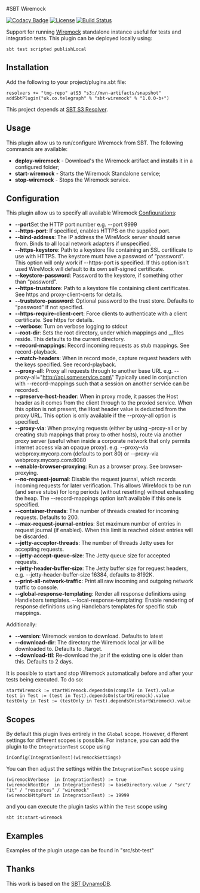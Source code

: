 
#SBT Wiremock


[![Codacy Badge](https://api.codacy.com/project/badge/Grade/8b06d4fc14844b518ce91efcc3b4573a)](https://app.codacy.com/app/telegraph/sbt-wiremock?utm_source=github.com&utm_medium=referral&utm_content=telegraph/sbt-wiremock&utm_campaign=badger)
[![License](https://img.shields.io/badge/License-Apache%202.0-blue.svg)](https://opensource.org/licenses/Apache-2.0) [![Build Status](https://jenkins-prod.api-platforms.telegraph.co.uk/job/Pipeline/job/sbt-wiremock/badge/icon)](https://jenkins-prod.api-platforms.telegraph.co.uk/job/Pipeline/job/sbt-wiremock/)

Support for running [Wiremock](http://wiremock.org/) standalone instance useful for tests and integration tests. 
This plugin can be deployed locally using:
```
sbt test scripted publishLocal
```

Installation
------------

Add the following to your project/plugins.sbt file:
```
resolvers += "tmg-repo" atS3 "s3://mvn-artifacts/snapshot"
addSbtPlugin("uk.co.telegraph" % "sbt-wiremock" % "1.0.0-b+")
```

This project depends at [SBT S3 Resolver](https://github.com/frugalmechanic/fm-sbt-s3-resolver). 


Usage
------
This plugin allow us to run/configure Wiremock from SBT. The following commands are available:
 * **deploy-wiremock** - Download's the Wiremock artifact and installs it in a configured folder;
 * **start-wiremock** - Starts the Wiremock Standalone service;
 * **stop-wiremock** - Stops the Wiremock service.
 
Configuration
-------------
This plugin allow us to specify all available Wiremock [Configurations](http://wiremock.org/docs/running-standalone/):
 * **--port**Set the HTTP port number e.g. --port 9999
 * **--https-port**: If specified, enables HTTPS on the supplied port.
 * **--bind-address**: The IP address the WireMock server should serve from. Binds to all local network adapters if unspecified.
 * **--https-keystore**: Path to a keystore file containing an SSL certificate to use with HTTPS. The keystore must have a password of “password”. This option will only work if --https-port is specified. If this option isn’t used WireMock will default to its own self-signed certificate.
 * **--keystore-password**: Password to the keystore, if something other than “password”.
 * **--https-truststore**: Path to a keystore file containing client certificates. See https and proxy-client-certs for details.
 * **--truststore-password**: Optional password to the trust store. Defaults to “password” if not specified.
 * **--https-require-client-cert**: Force clients to authenticate with a client certificate. See https for details.
 * **--verbose**: Turn on verbose logging to stdout
 * **--root-dir**: Sets the root directory, under which mappings and __files reside. This defaults to the current directory.
 * **--record-mappings**: Record incoming requests as stub mappings. See record-playback.
 * **--match-headers**: When in record mode, capture request headers with the keys specified. See record-playback.
 * **--proxy-all**: Proxy all requests through to another base URL e.g. --proxy-all=\"http://api.someservice.com\" Typically used in conjunction with --record-mappings such that a session on another service can be recorded.
 * **--preserve-host-header**: When in proxy mode, it passes the Host header as it comes from the client through to the proxied service. When this option is not present, the Host header value is deducted from the proxy URL. This option is only available if the --proxy-all option is specified.
 * **--proxy-via**: When proxying requests (either by using –proxy-all or by creating stub mappings that proxy to other hosts), route via another proxy server (useful when inside a corporate network that only permits internet access via an opaque proxy). e.g. --proxy-via webproxy.mycorp.com (defaults to port 80) or --proxy-via webproxy.mycorp.com:8080
 * **--enable-browser-proxying**: Run as a browser proxy. See browser-proxying.
 * **--no-request-journal**: Disable the request journal, which records incoming requests for later verification. This allows WireMock to be run (and serve stubs) for long periods (without resetting) without exhausting the heap. The --record-mappings option isn’t available if this one is specified.
 * **--container-threads**: The number of threads created for incoming requests. Defaults to 200.
 * **--max-request-journal-entries**: Set maximum number of entries in request journal (if enabled). When this limit is reached oldest entries will be discarded.
 * **--jetty-acceptor-threads**: The number of threads Jetty uses for accepting requests.
 * **--jetty-accept-queue-size**: The Jetty queue size for accepted requests.
 * **--jetty-header-buffer-size**: The Jetty buffer size for request headers, e.g. --jetty-header-buffer-size 16384, defaults to 8192K.
 * **--print-all-network-traffic**: Print all raw incoming and outgoing network traffic to console.
 * **--global-response-templating**: Render all response definitions using Handlebars templates. --local-response-templating: Enable rendering of response definitions using Handlebars templates for specific stub mappings.
 
 Additionally:
 * **--version**: Wiremock version to download. Defaults to latest
 * **--download-dir**: The directory the Wiremock local jar will be downloaded to. Defaults to ./target.
 * **--download-ttl**: Re-download the jar if the existing one is older than this. Defaults to 2 days.
 
It is possible to start and stop Wiremock automatically before and after your tests being executed. 
To do so:
 
 ```
 startWiremock := startWiremock.dependsOn(compile in Test).value
 test in Test := (test in Test).dependsOn(startWiremock).value
 testOnly in Test := (testOnly in Test).dependsOn(startWiremock).value
 ```

Scopes
------

By default this plugin lives entirely in the `Global` scope. However, different settings for different scopes is possible. 
For instance, you can add the plugin to the `IntegrationTest` scope using

```
inConfig(IntegrationTest)(wiremockSettings)
```

You can then adjust the settings within the `IntegrationTest` scope using

```
(wiremockVerbose  in IntegrationTest) := true
(wiremockRootDir  in IntegrationTest) := baseDirectory.value / "src"/ "it" / "resources" / "wiremock"
(wiremockHttpPort in IntegrationTest) := 19999
```

and you can execute the plugin tasks within the `Test` scope using

```
sbt it:start-wiremock
```

Examples
--------
Examples of the plugin usage can be found in "src/sbt-test"

Thanks
-----

This work is based on the [SBT DynamoDB](https://github.com/localytics/sbt-dynamodb).
